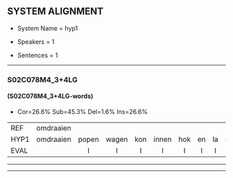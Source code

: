 
## SYSTEM ALIGNMENT

- System Name = hyp1

- Speakers = 1

- Sentences = 1

---

### S02C078M4_3+4LG

#### (S02C078M4_3+4LG-words)

- Cor=26.6%	Sub=45.3%	Del=1.6%	Ins=26.6%

|  |  |  |  |  |  |  |  |  |  |  |  |  |  |  |  |  |  |  |  |  |  |  |  |  |  |  |  |  |  |  |  |  |  |  |  |  |  |  |  |  |  |  |  |  |  |  |  |  |  |  |  |  |  |  |  |  |  |  |  |  |  |  |  |  |
|:--- |:---:|:---:|:---:|:---:|:---:|:---:|:---:|:---:|:---:|:---:|:---:|:---:|:---:|:---:|:---:|:---:|:---:|:---:|:---:|:---:|:---:|:---:|:---:|:---:|:---:|:---:|:---:|:---:|:---:|:---:|:---:|:---:|:---:|:---:|:---:|:---:|:---:|:---:|:---:|:---:|:---:|:---:|:---:|:---:|:---:|:---:|:---:|:---:|:---:|:---:|:---:|:---:|:---:|:---:|:---:|:---:|:---:|:---:|:---:|:---:|:---:|:---:|:---:|:---:|
| REF | omdraaien |  |  |  |  |  |  |  |  |  |  |  |  | poppenwagen | konijnenhok | elastiekje | ruziemaken | teddybeer | dierentuin | * | paddenstoelen | verstoppertje | wasmachine | fototoestel | toiletpapier | vrachtwagen | buurmannen |  |  |  | vogelkooi | olifant | schommelen | iedereen | * | * | * | knutselen | ophangen | verjaardag |  | * | sprookjesboek | tandenborstel | * | lucifer | slaapkamer | achterdeur | ziekenhuis | nieuwsgierig | afblijven | kabouter | washandje | sneeuwwitje | * | goeiendag | vakantie |  | limonade | autorijden | * | eindelijk | familie | chocolade |
| HYP1 | omdraaien | popen | wagen | kon | innen | hok | en | la | stiekio | ruzie | maken | ded | di | pier | hier | en | tuin | padde | padden | stoelen | verstoepardje | rashmachine | fuitatoestel | toet | papier | vrachtwagen | buurmannen | vorgel | koi | alifant | s | schommenen | idereen | schoen | schoenen | wilken | winkel | knutselen | ophangen | verjaardag | ssprookjesboek | dan | nen | borstel | ufi | lucifer | slaapkamer | achterdeur | ziekenhuis | nieuwsgierig | afblijven | kabouter |  | wosrandje | sneeuwwietje | goeiendag | vakantie | niema | dale | auto | rijden | oneindelijk | familie | chocolade |
| EVAL |  | I | I | I | I | I | I | I | I | I | I | I | I | S | S | S | S | S | S | S | S | S | S | S | S |  |  | I | I | I | S | S | S | S | S | S | S |  |  |  | I | S | S | S | S |  |  |  |  |  |  |  | D | S | S |  |  | I | S | S | S | S |  |  |
---

---
